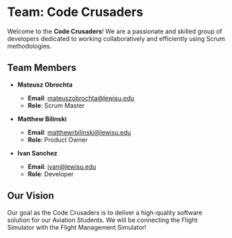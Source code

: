 # Team: Code Crusaders

Welcome to the **Code Crusaders**! We are a passionate and skilled group of developers dedicated to working collaboratively and efficiently using Scrum methodologies.

## Team Members

- **Mateusz Obrochta**
  - **Email**: [mateuszobrochta@lewisu.edu](mailto:mateuszobrochta@lewisu.edu)
  - **Role**: Scrum Master
  
- **Matthew Bilinski**
  - **Email**: [matthewrbilinski@lewisu.edu](mailto:matthewrbilinski@lewisu.edu)
  - **Role**: Product Owner

- **Ivan Sanchez**
  - **Email**: [ivan@lewisu.edu](mailto:ivan@lewisu.edu)
  - **Role**: Developer

## Our Vision

Our goal as the Code Crusaders is to deliver a high-quality software solution for our Aviation Students. We will be connecting the Flight Simulator with the Flight Management Simulator!
